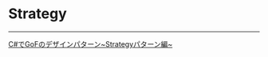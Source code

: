 # Strategy

---

[C#でGoFのデザインパターン~Strategyパターン編~](https://tech-blog.cloud-config.jp/2019-10-30-strategypattern/)  
